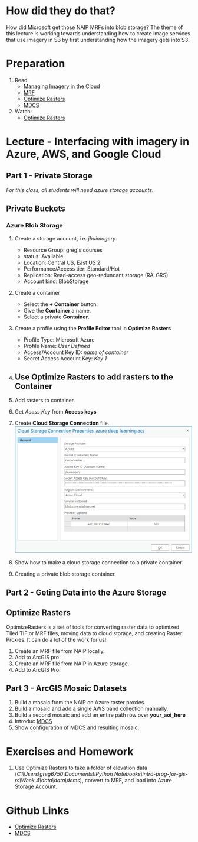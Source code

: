 # How did they do that?
How did Microsoft get those NAIP MRFs into blob storage? The theme of this lecture is working towards understanding how to create image services that use imagery in S3 by first understanding how the imagery gets into S3.

# Preparation
1. Read:
    - [Managing Imagery in the Cloud](http://proceedings.esri.com/library/userconf/proc17/tech-workshops/tw_630-625.pdf)
    - [MRF](https://community.esri.com/thread/212729-mrf-s3-mosaics-caches-and-optimization)
    - [Optimize Rasters](https://github.com/Esri/OptimizeRasters)
    - [MDCS](https://github.com/Esri/mdcs-py)
2. Watch:
    - [Optimize Rasters](https://www.youtube.com/watch?v=NEu0BYA1jAA)

# Lecture - Interfacing with imagery in Azure, AWS, and Google Cloud

## Part 1 - Private Storage
*For this class, all students will need azure storage accounts.*

## Private Buckets
### Azure Blob Storage
1. Create a storage account, i.e. *jhuimagery*.
    - Resource Group: greg's courses
    - status: Available
    - Location: Central US, East US 2
    - Performance/Access tier: Standard/Hot
    - Replication: Read-access geo-redundant storage (RA-GRS)
    - Account kind: BlobStorage

2. Create a container
    - Select the **+ Container** button.
    - Give the **Container** a name.
    - Select a private **Container**.
3. Create a profile using the **Profile Editor** tool in **Optimize Rasters**
    - Profile Type: Microsoft Azure
    - Profile Name: *User Defined*
    - Access/Account Key ID: *name of container*
    - Secret Access Account Key: *Key 1*
4. Use Optimize Rasters to add rasters to the **Container**
    - 
    
3. Add rasters to container.
4. Get *Acess Key* from **Access keys**
5. Create **Cloud Storage Connection** file.
![](https://raw.githubusercontent.com/gbrunner/developing-with-imagery/master/Week%202/azure_private_connection.png)

1. Show how to make a cloud storage connection to a private container.

2. Creating a private blob storage container.


## Part 2 - Geting Data into the Azure Storage

## Optimize Rasters
OptimizeRasters is a set of tools for converting raster data to optimized Tiled TIF or MRF files, moving data to cloud storage, and creating Raster Proxies. It can do a lot of the work for us!
1. Create an MRF file from NAIP locally. 
2. Add to ArcGIS pro
3. Create an MRF file from NAIP in Azure storage.
4. Add to ArcGIS Pro.

## Part 3 - ArcGIS Mosaic Datasets
1. Build a mosaic from the NAIP on Azure raster proxies.
2. Build a mosaic and add a single AWS band collection manually.
3. Build a second mosaic and add an entire path row over **your_aoi_here**
4. Introduc [MDCS](https://github.com/Esri/mdcs-py)
5. Show configuration of MDCS and resulting mosaic.

# Exercises and Homework
1. Use Optimize Rasters to take a folder of elevation data (*C:\Users\greg6750\Documents\IPython Notebooks\intro-prog-for-gis-rs\Week 4\data\data\dems*), convert to MRF, and load into Azure Storage Account.

# Github Links
  - [Optimize Rasters](https://github.com/Esri/OptimizeRasters)
  - [MDCS](https://github.com/Esri/mdcs-py)
